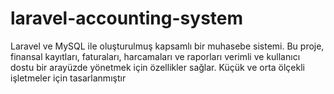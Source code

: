 # laravel-accounting-system
Laravel ve MySQL ile oluşturulmuş kapsamlı bir muhasebe sistemi. Bu proje, finansal kayıtları, faturaları, harcamaları ve raporları verimli ve kullanıcı dostu bir arayüzde yönetmek için özellikler sağlar. Küçük ve orta ölçekli işletmeler için tasarlanmıştır
